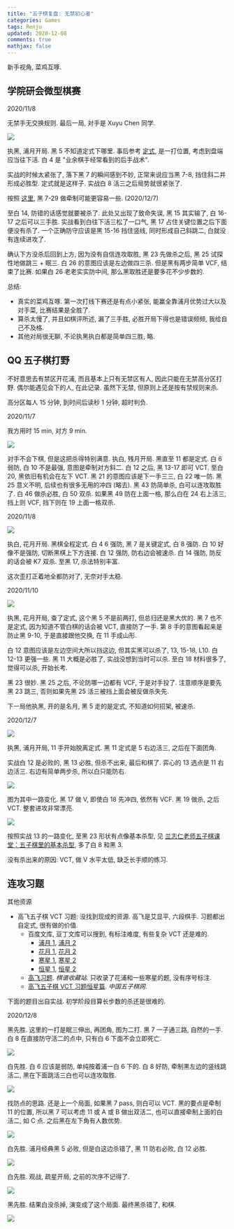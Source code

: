 ```yaml
---
title: "五子棋复盘: 无禁初心者"
categories: Games
tags: Renju
updated: 2020-12-08
comments: true
mathjax: false
---
```


新手视角, 菜鸡互啄. 

<!-- more -->

## 学院研会微型棋赛

2020/11/8 

无禁手无交换规则. 最后一局, 对手是 Xuyu Chen 同学.

![](https://shiina18.github.io/assets/posts/images/20201109095248986_9295.png)

执黑, 浦月开局. 黑 5 不知道定式下哪里. 事后参考 [定式](http://www.ljrenju.com/croom/i07/i07.htm), 是一打位置, 考虑到盘端应当往下活. 白 4 是 "业余棋手经常看到的后手战术".

实战的时候太紧张了, 落下黑 7 的瞬间感到不妙, 正常来说应当黑 7-8, 挡住斜二并形成必胜型. 定式就是这样子. 实战白 8 活三之后局势就很紧张了. 

按照 [这里](http://587.renju.org.tw/teach/teach011.htm), 黑 7-29 做牵制可能更容易一些. (2020/12/7)

至白 14, 防错的话感觉就要被杀了. 此处又出现了致命失误, 黑 15 其实输了, 白 16-17 之后可以三手胜. 实战看到白往下活三松了一口气, 黑 17 占住关键位置之后下面便没有杀了. 一个正确防守应该是黑 15-16 挡住竖线, 同时形成自己斜跳二, 白就没有连续进攻了.

确认下方没杀后回到上方, 因为没有自信连攻取胜, 黑 23 先做杀之后, 黑 25 试探性地做跳三 + 眠三. 白 26 的意图应该是左边做四三杀. 但是黑有两步简单 VCF, 结束了比赛. 如果白 26 老老实实防中间, 那么黑取胜还是要多花不少步数的.

总结: 

- 真实的菜鸡互啄. 第一次打线下赛还是有点小紧张, 能赢全靠浦月优势过大以及对手菜, 比赛结果是全胜了. 
- 算杀太慢了, 并且如棋评所述, 漏了三手胜, 必胜开局下得也是错误频频, 我给自己不及格. 
- 其他对局很无聊, 不论执黑执白都是简单四三胜, 略. 

## QQ 五子棋打野

不好意思去有禁区开花浦, 而且基本上只有无禁区有人, 因此只能在无禁高分区打野. 偶尔能遇见会下的人, 在此记录. 虽然下无禁, 但原则上还是按有禁规则来杀.

高分区每人 15 分钟, 到时间后读秒 1 分钟, 超时判负.

2020/11/7

我方用时 15 min, 对方 9 min.

![](https://shiina18.github.io/assets/posts/images/20201112163014596_11968.png)

对手不会下棋, 但是这把杀得特别满意. 执白, 残月开局. 黑直至 11 都是定式. 白 6 弱防, 白 10 不是最强, 意图是牵制对方斜二. 白 12 之后, 黑 13-17 即可 VCT. 至白 20, 黑依旧有机会在左下 VCT. 黑 21 的意图应该是下一手三三, 白 22 唯一防. 黑 25 意义不明, 后续也有很多无用的冲四 (略去). 黑 43 防简单杀, 白可以连攻取胜了. 白 46 做杀必胜, 白 50 双杀. 如果黑 49 防在上面一格, 那么白在 24 右上活三, 挡上则 VCF, 挡下则在 19 上面一格双杀. 

2020/11/8

![](https://shiina18.github.io/assets/posts/images/20201110235754855_17051.png)

执白, 花月开局. 黑棋全程定式. 白 4 6 强防, 黑 7 是关键定式, 白 8 强防. 白 10 好像不是强防, 切断黑棋上下方连接. 白 12 强防, 防右边会被速杀. 白 14 强防, 防反的话会被 K7 双杀. 至黑 17, 杀法特别丰富.

这次歪打正着地全都防对了, 无奈对手太稳.

2020/11/10

![](https://shiina18.github.io/assets/posts/images/20201110204242193_20620.png)

执黑, 花月开局, 查了定式, 这个黑 5 不是前两打, 但总归还是黑大优的. 黑 7 也不是定式, 因为知道不管白棋的话会被 VCT, 直接防了一手. 第 8 手的意图看起来是防止黑 9-10, 于是直接跟他交换, 在 11 手成山形. 

白 12 意图应该是左边空间大所以挡这边, 但其实黑可以杀了, 13, 15-18, L10. 白 12-13 更强一些. 黑 11 大概是必胜了, 实战没想到当时可以杀. 至白 18 材料很多了, 觉得可以杀, 开始长考.

黑 23 很妙. 黑 25 之后, 不论防哪一边都有 VCF, 于是对手投了. 注意顺序是要先黑 23 跳三, 否则如果先黑 25 活三被挡上面会被反做杀失先.

下一局他执黑, 开的是名月, 黑 5 走的是定式, 不知道如何招架, 被速杀.

2020/12/7

![](https://shiina18.github.io/assets/posts/images/20201208094717564_1916.png)

执黑, 浦月开局, 11 手开始脱离定式. 黑 11 定式是 5 右边活三, 之后在下面团角. 

实战白 12 是必败的, 黑 13 必胜, 但杀不出来, 最后和棋了. 弈心的 13 选点是 11 右边活三. 右边有简单两步杀, 所以白只能防右.

![](https://shiina18.github.io/assets/posts/images/20201208095905990_3687.png)

图为其中一路变化. 黑 17 做 V, 即使白 18 先冲四, 依然有 VCF. 黑 19 做杀, 之后 VCT. 整套进攻非常漂亮.

![](https://shiina18.github.io/assets/posts/images/20201208102520802_30217.png)

按照实战 13 的一路变化, 至黑 23 形状有点像基本杀型, 见 [兰志仁老师五子棋课堂：五子棋里的基本杀型](https://www.bilibili.com/video/BV1t7411B7UK), 多了白 8 和黑 3.

没有杀出来的原因: VCT, 做 V 水平太低, 缺乏长手顺的练习.

## 连攻习题

其他资源

- 高飞五子棋 VCT 习题: 没找到现成的资源. 高飞是艾显平, 六段棋手. 习题都出自定式, 很有做的价值.
    - 百度文库, 豆丁文库可以搜到, 有标注难度, 有些复杂 VCT 还是难的.
        - [浦月 1](https://wenku.baidu.com/view/ef1c7d46767f5acfa1c7cd16.html), [浦月 2](https://wenku.baidu.com/view/b0752cc7a1c7aa00b52acb16.html)
        - [花月 1](https://wenku.baidu.com/view/4abf63e7ba0d4a7302763a65.html), [花月 2](https://wenku.baidu.com/view/003b17cd80eb6294dd886c42.html)
        - [寒星 1](https://www.docin.com/p-582705712.html), [寒星 2](https://www.docin.com/p-1970021595.html)
        - [恒星 1](https://wenku.baidu.com/view/0402e0f7856a561252d36f46.html), [恒星 2](https://www.docin.com/p-794217390.html)
    - [高飞习题](http://game.onegreen.net/wzq/List/List_1585.html). *棋谱收藏站*. 只收录了花浦和一些寒星的题, 没有序号标注.
    - [高飞五子棋 VCT 习题恒星篇](http://www.wuzi8.com/gaofei/xiti/201203/3206.html). *中国五子棋网*.

下面的题目出自实战. 初学阶段目算长步数的杀还是很难的.

2020/12/8

黑先胜. 这里的一打是眠三伸出, 再团角, 图为二打.  黑 7 一子通三路, 自然的一手. 白 8 在直接防守活二的点中, 只有白 6 下面不会立即死亡.

![](https://shiina18.github.io/assets/posts/images/20201208122550570_15860.png)

白先胜. 白 6 应该是弱防, 单纯按着浦一白 6 下的. 白 8 好防, 牵制黑左边的竖线跳活二, 黑在下面跳活三白也可以连攻取胜.

![](https://shiina18.github.io/assets/posts/images/20201208122324201_5960.png)

找防点的思路. 还是上一个局面, 如果黑 7 pass, 则白可以 VCT. 黑的要点是牵制 11 的位置, 所以黑 7 可以考虑 11 或 A 或 B 做出双活二, 也可以直接牵制上面的白活二, 如 C 点. 之后黑在左下角有人数优势.

![](https://shiina18.github.io/assets/posts/images/20201212144212535_1493.png)

白先胜. 浦月经典黑 5 必败, 但是白这边杀错了, 黑 11 防右必败, 白 12 必胜.

![](https://shiina18.github.io/assets/posts/images/20201209121304335_29452.png)

白先胜. 观战, 疏星开局, 之前的次序不记得了.

![](https://shiina18.github.io/assets/posts/images/20201208172526318_20098.png)

黑先胜. 结果白没杀掉, 演变成了这个局面. 最终黑杀错了, 和棋.

![](https://shiina18.github.io/assets/posts/images/20201208172042411_4395.png)